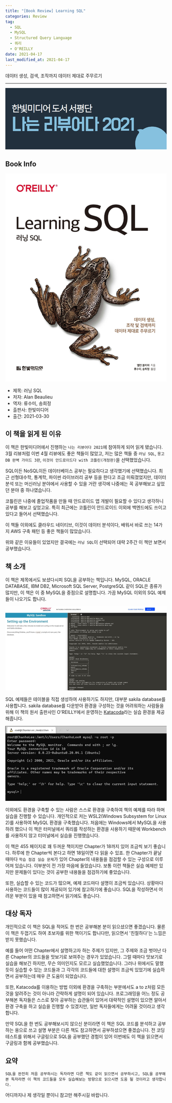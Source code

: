```yaml
---  
title: "[Book Review] Learning SQL"  
categories: Review  
tag:
  - SQL
  - MySQL
  - Structured Query Language
  - 쿼리
  - O'REILLY
date: 2021-04-17
last_modified_at: 2021-04-17
---  
```


데이터 생성, 검색, 조작까지 데이터 제대로 주무르기

---

![나는 리뷰어다 2021](/assets/images/I-am-reviewer.jpg)

## Book Info

[![책](/assets/images/review/Learning-SQL.jpg)](http://www.kyobobook.co.kr/product/detailViewKor.laf?ejkGb=KOR&mallGb=KOR&barcode=9791162244074&orderClick=LEa&Kc=)

- 제목: 러닝 SQL
- 저자: Alan Beaulieu
- 역자: 류수미, 송희정
- 출판사: 한빛미디어
- 출간: 2021-03-30

## 이 책을 읽게 된 이유

이 책은 한빛미디어에서 진행하는 `나는 리뷰어다 2021`에 참여하게 되어 읽게 됐습니다. 3월 리뷰처럼 이번 4월 리뷰에도 좋은 책들이 많았고, 저는 많은 책들 중 `러닝 SQL`, `몽고DB 완벽 가이드 3판`, `이것이 안드로이드다 with 코틀린(개정판)`을 선택했었습니다.

SQL이든 NoSQL이든 데이터베이스 공부는 필요하다고 생각했기에 선택했습니다. 최근 선형대수학, 통계학, 파이썬 라이브러리 공부 등을 한다고 조금 미뤄졌었지만, 데이터 분석 또는 머신러닝 분야에서 사용할 수 있을 거란 생각에 나중에는 꼭 공부해보고 싶었던 분야 중 하나였습니다.

코틀린은 나중에 졸업작품을 만들 때 안드로이드 앱 개발이 필요할 수 있다고 생각하니 공부를 해보고 싶었고요. 특히 최근에는 코틀린이 안드로이드 이외에 백엔드에도 쓰이고 있다고 들어서 선택했습니다. 

이 책들 이외에도 클라우드 네이티브, 이것이 데이터 분석이다, 배워서 바로 쓰는 14가지 AWS 구축 패턴 등 좋은 책들이 많았습니다.

위와 같은 이유들이 있었지만 결국에는 `러닝 SQL`이 선택되어 대략 2주간 이 책만 보면서 공부했습니다. 

## 책 소개

이 책은 제목에서도 보셨다시피 SQL을 공부하는 책입니다. MySQL, ORACLE DATABASE, IBM DB2, Microsoft SQL Server, PostgreSQL 같이 SQL은 종류가 많지만, 이 책은 이 중 MySQL을 중점으로 설명합니다. 가끔 MySQL 이외의 SQL 예제들이 나오기도 합니다.

![katacoda](/assets/images/mysql-environment-katacoda.jpg)

SQL 예제들은 테이블을 직접 생성하여 사용하기도 하지만, 대부분 sakila database를 사용합니다. sakila database를 다운받아 환경을 구성하는 것을 어려워하는 사람들을 위해 이 책의 원서 출판사인 O'REILLY에서 운영하는 [Katacoda](https://www.katacoda.com/)라는 실습 환경을 제공해줍니다.

![wsl2](/assets/images/mysql-environment-wsl2.jpg)

이외에도 환경을 구축할 수 있는 사람은 스스로 환경을 구축하여 책의 예제를 따라 하며 실습을 진행할 수 있습니다. 개인적으로 저는 WSL2(Windows Subsystem for Linux 2)를 사용하여 MySQL 환경을 구축했습니다. 처음에는 Windows에서 MySQL을 사용하려 했으나 이 책은 터미널에서 쿼리를 작성하는 환경을 사용하기 때문에 Workbench를 사용하지 않고 터미널에서 실습을 진행했습니다.

이 책은 455 페이지로 꽤 두꺼운 책이지만 Chapter가 18까지 있어 조금씩 보기 좋습니다. 하루에 한 Chapter씩 본다고 하면 18일이면 다 읽을 수 있죠. 한 Chapter가 끝날 때마다 `학습 점검 실습 문제`가 있어 Chapter의 내용들을 점검할 수 있는 구성으로 이루어져 있습니다. 이부분이 전 가장 마음에 들었습니다. 보통 이런 책들은 실습 예제만 있지만 문제들이 있다는 것이 공부한 내용들을 점검하기에 좋았습니다.

또한, 실습할 수 있는 코드가 많으며, 예제 코드마다 설명이 조금씩 있습니다. 상황마다 사용하는 코드들이 많이 제공되어 있기에 참고하기에 좋습니다. SQL을 작성하면서 어려운 부분이 있을 때 참고하면서 읽기에도 좋습니다.

## 대상 독자

개인적으로 이 책은 SQL을 적어도 한 번은 공부해본 분이 읽으셨으면 좋겠습니다. 물론 이 책은 두껍기도 하여 초보자를 위한 책이기도 합니다만, 읽으면서 '친절하다'는 느낌은 받지 못했습니다. 

예를 들어 어떤 Chapter에서 설명하고자 하는 주제가 있지만, 그 주제와 조금 벗어난 다른 Chapter의 코드들을 맛보기로 보여주는 경우가 있었습니다. 그럴 때마다 맛보기로 실습을 해보긴 하지만, 무슨 의미인지도 모르고 실습했었습니다. 그러나 위에서도 말했듯이 실습할 수 있는 코드들과 그 각각의 코드들에 대한 설명이 조금씩 있었기에 실습하면서 공부하는데 매우 큰 도움이 되었습니다.

또한, Katacoda를 이용하는 방법 이외에 환경을 구축하는 부분에서도 a to z처럼 모든 것을 알려주는 것이 아니라 간략하게 설명이 되어 있습니다. 프로그래밍을 어느 정도 공부해본 독자들은 스스로 찾아 공부하는 습관들이 있어서 대략적인 설명이 있으면 알아서 환경 구축을 하고 실습을 진행할 수 있겠지만, 일반 독자들에게는 어려울 것이라고 생각합니다. 

만약 SQL을 한 번도 공부해보시지 않으신 분이라면 이 책은 SQL 코드를 분석하고 공부하는 용으로 쓰고 설명 부분은 다른 책도 참고하면서 공부하셨으면 좋겠습니다. 전 코딩 테스트를 위해서 구글링으로 SQL을 공부했던 경험이 있어 이번에도 이 책을 읽으면서 구글링과 함께 공부했습니다.

## 요약

`SQL을 완전히 처음 공부하시는 독자라면 다른 책도 같이 읽으면서 공부하시고, SQL을 공부해본 독자라면 이 책의 코드들을 모두 실습해보는 방향으로 읽으시면 도움 될 것이라고 생각합니다.`

어디까지나 제 생각일 뿐이니 참고만 해주시길 바랍니다.